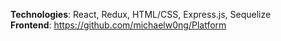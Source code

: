 **Technologies**: React, Redux, HTML/CSS, Express.js, Sequelize </br>
**Frontend**: https://github.com/michaelw0ng/Platform
